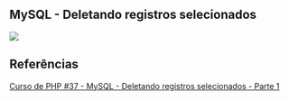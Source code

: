## MySQL - Deletando registros selecionados

<img src="https://adegaunibeer.caiorodriguesportfolios.com.br/mysqli-videos.gif">

## Referências
[Curso de PHP #37 - MySQL - Deletando registros selecionados - Parte 1](https://www.youtube.com/watch?v=vxQYTYwyt-c&t=865s)